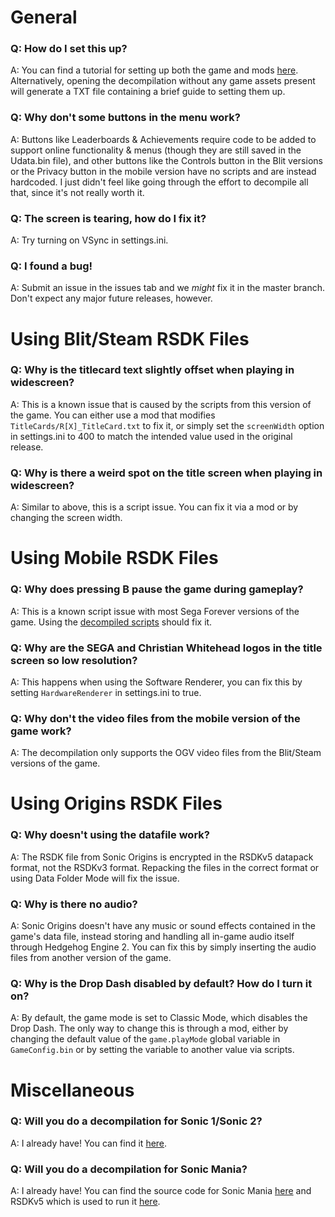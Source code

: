 # General
### Q: How do I set this up?
A: You can find a tutorial for setting up both the game and mods [here](https://gamebanana.com/tuts/14111). Alternatively, opening the decompilation without any game assets present will generate a TXT file containing a brief guide to setting them up.

### Q: Why don't some buttons in the menu work?
A: Buttons like Leaderboards & Achievements require code to be added to support online functionality & menus (though they are still saved in the Udata.bin file), and other buttons like the Controls button in the Blit versions or the Privacy button in the mobile version have no scripts and are instead hardcoded. I just didn't feel like going through the effort to decompile all that, since it's not really worth it.

### Q: The screen is tearing, how do I fix it?
A: Try turning on VSync in settings.ini.

### Q: I found a bug!
A: Submit an issue in the issues tab and we _might_ fix it in the master branch. Don't expect any major future releases, however.

# Using Blit/Steam RSDK Files
### Q: Why is the titlecard text slightly offset when playing in widescreen?
A: This is a known issue that is caused by the scripts from this version of the game. You can either use a mod that modifies `TitleCards/R[X]_TitleCard.txt` to fix it, or simply set the `screenWidth` option in settings.ini to 400 to match the intended value used in the original release.

### Q: Why is there a weird spot on the title screen when playing in widescreen?
A: Similar to above, this is a script issue. You can fix it via a mod or by changing the screen width.

# Using Mobile RSDK Files
### Q: Why does pressing B pause the game during gameplay?
A: This is a known script issue with most Sega Forever versions of the game. Using the [decompiled scripts](https://github.com/Rubberduckycooly/Sonic-CD-2011-Script-Decompilation) should fix it.

### Q: Why are the SEGA and Christian Whitehead logos in the title screen so low resolution? 
A: This happens when using the Software Renderer, you can fix this by setting `HardwareRenderer` in settings.ini to true.

### Q: Why don't the video files from the mobile version of the game work?
A: The decompilation only supports the OGV video files from the Blit/Steam versions of the game.

# Using Origins RSDK Files
### Q: Why doesn't using the datafile work?
A: The RSDK file from Sonic Origins is encrypted in the RSDKv5 datapack format, not the RSDKv3 format. Repacking the files in the correct format or using Data Folder Mode will fix the issue.

### Q: Why is there no audio?
A: Sonic Origins doesn't have any music or sound effects contained in the game's data file, instead storing and handling all in-game audio itself through Hedgehog Engine 2. You can fix this by simply inserting the audio files from another version of the game.

### Q: Why is the Drop Dash disabled by default? How do I turn it on?
A: By default, the game mode is set to Classic Mode, which disables the Drop Dash. The only way to change this is through a mod, either by changing the default value of the `game.playMode` global variable in `GameConfig.bin` or by setting the variable to another value via scripts.

# Miscellaneous
### Q: Will you do a decompilation for Sonic 1/Sonic 2?
A: I already have! You can find it [here](https://github.com/Rubberduckycooly/Sonic-1-2-2013-Decompilation).

### Q: Will you do a decompilation for Sonic Mania?
A: I already have! You can find the source code for Sonic Mania [here](https://github.com/Rubberduckycooly/Sonic-Mania-Decompilation) and RSDKv5 which is used to run it [here](https://github.com/Rubberduckycooly/RSDKv5-Decompilation).
